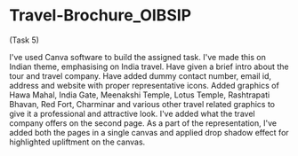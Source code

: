 # Travel-Brochure_OIBSIP
(Task 5)

I've used Canva software to build the assigned task.
I've made this on Indian theme, emphasising on India travel.
Have given a brief intro about the tour and travel company.
Have added dummy contact number, email id, address and website with proper representative icons. Added graphics of Hawa Mahal, India Gate, Meenakshi Temple, Lotus Temple, Rashtrapati Bhavan, Red Fort, Charminar and various other travel related graphics to give it a professional and attractive look.
I've added what the travel company offers on the second page.
As a part of the representation, I've added both the pages in a single canvas and applied drop shadow effect for highlighted upliftment on the canvas.
